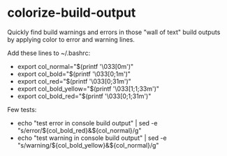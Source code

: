 # colorize-build-output

Quickly find build warnings and errors in those "wall of text" build outputs by applying color to error and warning lines.

Add these lines to ~/.bashrc:
- export col_normal="$(printf '\033[0m')"
- export col_bold="$(printf '\033[0;1m')"
- export col_red="$(printf '\033[0;31m')"
- export col_bold_yellow="$(printf '\033[1;1;33m')"
- export col_bold_red="$(printf '\033[0;1;31m')"

Few tests:
- echo "test error in console build output" | sed -e "s/error/${col_bold_red}&${col_normal}/g" 
- echo "test warning in console build output" | sed -e "s/warning/${col_bold_yellow}&${col_normal}/g" 
